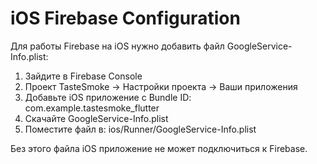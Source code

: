 # iOS Firebase Configuration

Для работы Firebase на iOS нужно добавить файл GoogleService-Info.plist:

1. Зайдите в Firebase Console
2. Проект TasteSmoke → Настройки проекта → Ваши приложения
3. Добавьте iOS приложение с Bundle ID: com.example.tastesmoke_flutter  
4. Скачайте GoogleService-Info.plist
5. Поместите файл в: ios/Runner/GoogleService-Info.plist

Без этого файла iOS приложение не может подключиться к Firebase.